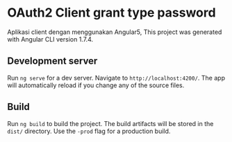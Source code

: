 # OAuth2 Client grant type password

Aplikasi client dengan menggunakan Angular5, This project was generated with Angular CLI version 1.7.4.
                                            
          
## Development server

Run `ng serve` for a dev server. Navigate to `http://localhost:4200/`. The app will automatically reload if you change any of the source files.

## Build

Run `ng build` to build the project. The build artifacts will be stored in the `dist/` directory. Use the `-prod` flag for a production build.


